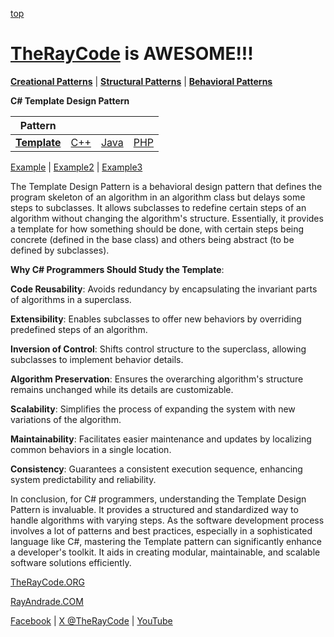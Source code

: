 [top](../README.md)

# [TheRayCode](../../../README.md) is AWESOME!!!

**[Creational Patterns](../../Creational/README.md)** | **[Structural Patterns](../../Structural/README.md)** | **[Behavioral Patterns](../README.md)**

**C# Template Design Pattern**

|Pattern|   |   |   |
|---|---|---|---|
| [**Template**](README.md) | [C++](../../../CPP/Behavioral/Template/README.md) | [Java](../../../Java/Behavioral/Template/README.md) | [PHP](../../../PHP/Behavioral/Template/README.md) |

[Example](Example/README.md) | [Example2](Example2/README.md) | [Example3](Example3/README.md) 

The Template Design Pattern is a behavioral design pattern that defines the program skeleton of an algorithm in an algorithm class but delays some steps to subclasses. It allows subclasses to redefine certain steps of an algorithm without changing the algorithm's structure. Essentially, it provides a template for how something should be done, with certain steps being concrete (defined in the base class) and others being abstract (to be defined by subclasses).

**Why C# Programmers Should Study the Template**:

**Code Reusability**: Avoids redundancy by encapsulating the invariant parts of algorithms in a superclass.

**Extensibility**: Enables subclasses to offer new behaviors by overriding predefined steps of an algorithm.

**Inversion of Control**: Shifts control structure to the superclass, allowing subclasses to implement behavior details.

**Algorithm Preservation**: Ensures the overarching algorithm's structure remains unchanged while its details are customizable.

**Scalability**: Simplifies the process of expanding the system with new variations of the algorithm.

**Maintainability**: Facilitates easier maintenance and updates by localizing common behaviors in a single location.

**Consistency**: Guarantees a consistent execution sequence, enhancing system predictability and reliability.

In conclusion, for C# programmers, understanding the Template Design Pattern is invaluable. It provides a structured and standardized way to handle algorithms with varying steps. As the software development process involves a lot of patterns and best practices, especially in a sophisticated language like C#, mastering the Template pattern can significantly enhance a developer's toolkit. It aids in creating modular, maintainable, and scalable software solutions efficiently.

[TheRayCode.ORG](https://www.TheRayCode.org)

[RayAndrade.COM](https://www.RayAndrade.com)

[Facebook](https://www.facebook.com/TheRayCode/) | [X @TheRayCode](https://www.x.com/TheRayCode/) | [YouTube](https://www.youtube.com/TheRayCode/)
